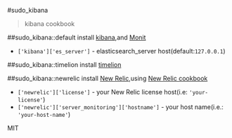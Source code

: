 #sudo_kibana
>kibana cookbook

##sudo_kibana::default
install [kibana](https://github.com/elastic/kibana),and [Monit](https://mmonit.com/monit/)

* `['kibana']['es_server']` - elasticsearch_server host(default:`127.0.0.1`)

##sudo_kibana::timelion
install [timelion](https://github.com/elastic/timelion)

##sudo_kibana::newrelic
install [New Relic](https://newrelic.com),using [New Relic cookbook](https://github.com/djoos-cookbooks/newrelic)

* `['newrelic']['license']` - your New Relic license host(i.e: `'your-license'`)
* `['newrelic']['server_monitoring']['hostname']` - your host name(i.e.: `'your-host-name'`)

MIT
